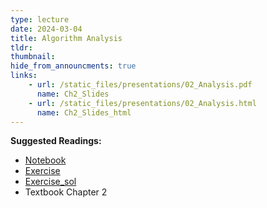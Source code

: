 ```yaml
---
type: lecture
date: 2024-03-04
title: Algorithm Analysis
tldr: 
thumbnail: 
hide_from_announcments: true
links: 
    - url: /static_files/presentations/02_Analysis.pdf
      name: Ch2_Slides
    - url: /static_files/presentations/02_Analysis.html
      name: Ch2_Slides_html
---
```

**Suggested Readings:**
- [Notebook](https://github.com/phonchi/nsysu-math208/blob/main/static_files/presentations/02_Analysis.ipynb)
- [Exercise](https://github.com/phonchi/nsysu-math208/blob/main/static_files/presentations/Ch2.ipynb)
- [Exercise_sol](https://github.com/phonchi/nsysu-math208/blob/main/static_files/presentations/Ch2_sol.ipynb)
- Textbook Chapter 2


